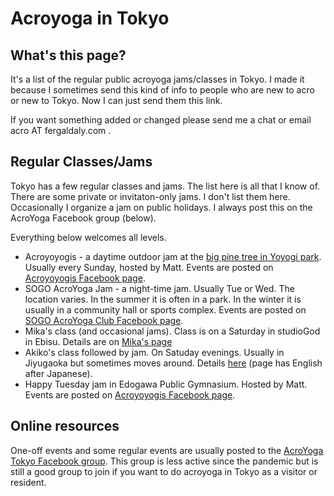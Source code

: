 # Acroyoga in Tokyo

## What's this page?

It's a list of the regular public acroyoga jams/classes in Tokyo.
I made it because I sometimes send this kind of info
to people who are new to acro or new to Tokyo.
Now I can just send them this link.

If you want something added or changed
please send me a chat or email acro AT fergaldaly.com .

## Regular Classes/Jams

Tokyo has a few regular classes and jams.
The list here is all that I know of.
There are some private or invitaton-only jams.
I don't list them here.
Occasionally I organize a jam on public holidays.
I always post this on the AcroYoga Facebook group (below).

Everything below welcomes all levels.

- Acroyoyogis - a daytime outdoor jam at the [big pine tree in Yoyogi park](https://goo.gl/maps/hjEZAWaZSV5nrmCF8).
  Usually every Sunday,
  hosted by Matt.
  Events are posted on [Acroyoyogis Facebook page](https://www.facebook.com/acroyoyogis).
- SOGO AcroYoga Jam - a night-time jam.
  Usually Tue or Wed.
  The location varies.
  In the summer it is often in a park.
  In the winter it is usually in a community hall or sports complex.
  Events are posted on [SOGO AcroYoga Club Facebook page](https://www.facebook.com/groups/775712679249057).
- Mika's class (and occasional jams).
  Class is on a Saturday in studioGod in Ebisu.
  Details are on [Mika's page](https://www.studio-god.com/blog/11137/)
- Akiko's class followed by jam.
  On Satuday evenings.
  Usually in Jiyugaoka but sometimes moves around.
  Details [here](https://acroyoga-freedom.jimdofree.com/)
  (page has English after Japanese).
- Happy Tuesday jam in Edogawa Public Gymnasium.
  Hosted by Matt.
  Events are posted on [Acroyoyogis Facebook page](https://www.facebook.com/acroyoyogis).

## Online resources

One-off events and some regular events
are usually posted to the [AcroYoga Tokyo Facebook group](https://www.facebook.com/groups/acroyoga.tokyo).
This group is less active
since the pandemic
but is still a good group to join
if you want to do acroyoga in Tokyo
as a visitor or resident.
